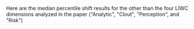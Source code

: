 Here are the median percentile shift results for the other than the four LIWC dimensions analyzed in the paper ("Analytic", "Clout", "Perception", and "Risk")
